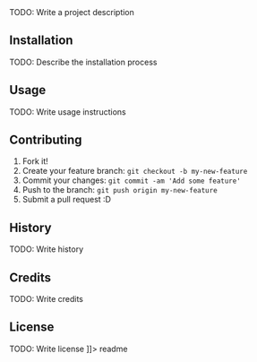 <snippet>
  <content><![CDATA[
# ${1:Project Name}

TODO: Write a project description

## Installation

TODO: Describe the installation process

## Usage

TODO: Write usage instructions

## Contributing

1. Fork it!
2. Create your feature branch: `git checkout -b my-new-feature`
3. Commit your changes: `git commit -am 'Add some feature'`
4. Push to the branch: `git push origin my-new-feature`
5. Submit a pull request :D

## History

TODO: Write history

## Credits

TODO: Write credits

## License

TODO: Write license
]]></content>
  <tabTrigger>readme</tabTrigger>
</snippet>


